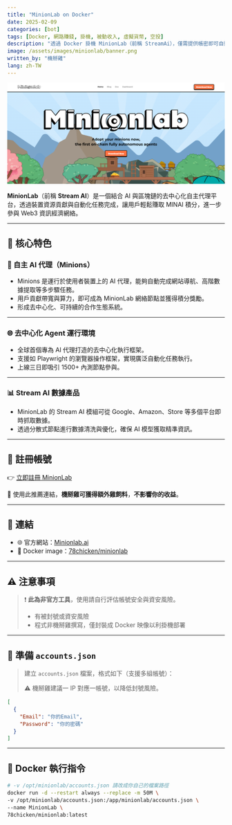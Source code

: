 ```yaml
---
title: "MinionLab on Docker"
date: 2025-02-09
categories: [bot]
tags: [Docker, 網路賺錢, 掛機, 被動收入, 虛擬貨幣, 空投]
description: "透過 Docker 掛機 MinionLab（前稱 StreamAi），僅需提供帳密即可自動化執行，轉換閒置資源為收益。"
image: /assets/images/minionlab/banner.png
written_by: "機掰雞"
lang: zh-TW
---
```


![MinionLab 封面圖](/assets/images/minionlab/banner.png)

**MinionLab**（前稱 **Stream AI**）是一個結合 AI 與區塊鏈的去中心化自主代理平台，透過裝置資源貢獻與自動化任務完成，讓用戶輕鬆賺取 MINAI 積分，進一步參與 Web3 資訊經濟網絡。

---

## 🌟 核心特色

### 🤖 自主 AI 代理（Minions）

- Minions 是運行於使用者裝置上的 AI 代理，能夠自動完成網站導航、高階數據提取等多步驟任務。
- 用戶貢獻帶寬與算力，即可成為 MinionLab 網絡節點並獲得積分獎勵。
- 形成去中心化、可持續的合作生態系統。

---

### 🌐 去中心化 Agent 運行環境

- 全球首個專為 AI 代理打造的去中心化執行框架。
- 支援如 Playwright 的瀏覽器操作框架，實現廣泛自動化任務執行。
- 上線三日即吸引 1500+ 內測節點參與。

---

### 📊 Stream AI 數據產品

- MinionLab 的 Stream AI 模組可從 Google、Amazon、Store 等多個平台即時抓取數據。
- 透過分散式節點進行數據清洗與優化，確保 AI 模型獲取精準資訊。

---

## 📝 註冊帳號

👉 [立即註冊 MinionLab](https://invite.minionlab.io/?referralCode=EanPSszy)

🎉 使用此推薦連結，**機掰雞可獲得額外雞飼料**，**不影響你的收益**。

---

## 🔗 連結

- 🌐 官方網站：[Minionlab.ai](https://www.minionlab.ai/)
- 🐳 Docker image：[78chicken/minionlab](https://hub.docker.com/r/78chicken/minionlab)

---

## ⚠️ 注意事項

> ❗ **此為非官方工具**，使用請自行評估帳號安全與資安風險。
>
> - 有被封號或資安風險
> - 程式非機掰雞撰寫，僅封裝成 Docker 映像以利掛機部署

---

## 📄 準備 `accounts.json`

> 建立 `accounts.json` 檔案，格式如下（支援多組帳號）：
>
> ⚠️ 機掰雞建議一 IP 對應一帳號，以降低封號風險。
```json
[
  {
    "Email": "你的Email",
    "Password": "你的密碼"
  }
]
```
---

## 🐳 Docker 執行指令
```bash
# -v /opt/minionlab/accounts.json 請改成你自己的檔案路徑
docker run -d --restart always --replace -m 50M \
-v /opt/minionlab/accounts.json:/app/minionlab/accounts.json \
--name MinionLab \
78chicken/minionlab:latest
```
